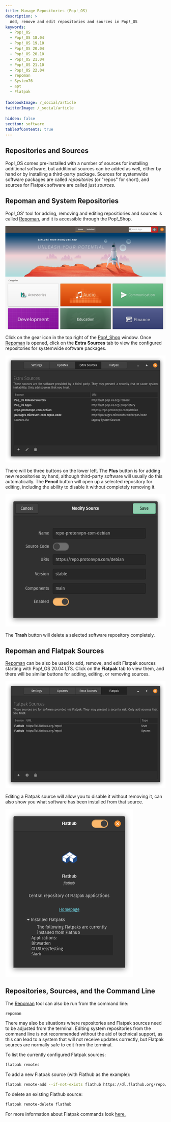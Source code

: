 ```yaml
---
title: Manage Repositories (Pop!_OS)
description: >
  Add, remove and edit repositories and sources in Pop!_OS
keywords:
  - Pop!_OS
  - Pop!_OS 18.04
  - Pop!_OS 19.10
  - Pop!_OS 20.04
  - Pop!_OS 20.10
  - Pop!_OS 21.04
  - Pop!_OS 21.10
  - Pop!_OS 22.04
  - repoman
  - System76
  - apt
  - Flatpak

facebookImage: /_social/article
twitterImage: /_social/article

hidden: false
section: software
tableOfContents: true
---
```


## Repositories and Sources

Pop!_OS comes pre-installed with a number of sources for installing additional software, but additional sources can be added as well, either by hand or by installing a third-party package. Sources for systemwide software packages are called _repositories_ (or "repos" for short), and sources for Flatpak software are called just _sources_.

## Repoman and System Repositories

Pop!_OS' tool for adding, removing and editing repositiories and sources is called <u>Repoman</u>, and it is accessible through the Pop!_Shop.

![Pop!_OS Shop](/images/manage-repos/pop-shop-button.png)

Click on the gear icon in the top right of the <u>Pop!_Shop</u> window. Once <u>Repoman</u> is opened, click on the **Extra Sources** tab to view the configured repositories for systemwide software packages.

![Repoman Extra Sources window](/images/manage-repos/Repoman-extra-sources.png)

There will be three buttons on the lower left. The **Plus** button is for adding new repositories by hand, although third-party software will usually do this automatically. The **Pencil** button will open up a selected repository for editing, including the ability to disable it without completely removing it.

![Repoman repository edit window](/images/manage-repos/Repoman-edit-repo.png)

The **Trash** button will delete a selected software repository completely.

## Repoman and Flatpak Sources

<u>Repoman</u> can be also be used to add, remove, and edit Flatpak sources starting with Pop!_OS 20.04 LTS. Click on the **Flatpak** tab to view them, and there will be similar buttons for adding, editing, or removing sources.

![Repoman Flatpak tab](/images/manage-repos/Repoman-Flatpak-tab.png)

Editing a Flatpak source will allow you to disable it without removing it, can also show you what software has been installed from that source.

![Repoman Flatpak edit window](/images/manage-repos/Repoman-Flatpak-edit.png)

## Repositories, Sources, and the Command Line

The <u>Repoman</u> tool can also be run from the command line:

```bash
repoman
```

There may also be situations where repositories and Flatpak sources need to be adjusted from the terminal. Editing system repositories from the command line is not recommended without the aid of technical support, as this can lead to a system that will not receive updates correctly, but Flatpak sources are normally safe to edit from the terminal.

To list the currently configured Flatpak sources:

```bash
flatpak remotes
```

To add a new Flatpak source (with Flathub as the example):

```bash
flatpak remote-add --if-not-exists flathub https://dl.flathub.org/repo/flathub.flatpakrepo
```

To delete an existing Flathub source:

```bash
flatpak remote-delete flathub
```

For more information about Flatpak commands look [here.](https://docs.flatpak.org/en/latest/using-flatpak.html)
